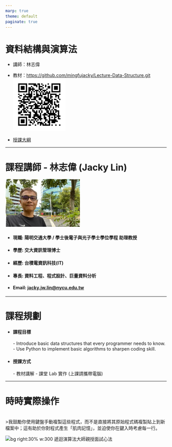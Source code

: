 ```yaml
---
marp: true
theme: default
paginate: true
---
```

# 資料結構與演算法
- 講師：林志偉
- 教材：https://github.com/mingfujacky/Lecture-Data-Structure.git
![bg right:30% w:300 Data Structure Material in Git](files/image/qrcode_lecture_data_structure.png)

- [授課大綱](https://timetable.nycu.edu.tw/?r=main/crsoutline&Acy=113&Sem=2&CrsNo=520018&lang=en-us)

---
# 課程講師 - 林志偉 (Jacky Lin)
![bg right:30% w:300](files/image/jacky_last_day_in_tsmc.jpg)

- #### 現職: 陽明交通大學 / 學士後電子與光子學士學位學程 助理教授
- #### 學歷: 交大資訊管理博士
- #### 經歷: 台積電資訊科技(IT)
- #### 專長: 資料工程、程式設計、巨量資料分析
- #### Email: jacky.jw.lin@nycu.edu.tw
---
# 課程規劃
- #### 課程目標
  *-* Introduce basic data structures that every programmer needs to know.
  *-* Use Python to implement basic algorithms to sharpen coding skill.
- #### 授課方式
  *-* 教材講解
  *-* 課堂 Lab 實作 (上課請攜帶電腦)

---
# 時時實際操作
<br>
>我鼓勵你使用鍵盤手動複製這些程式，而不是直接將其原始程式碼複製貼上到新檔案中；這有助於你對程式產生「肌肉記憶」，並迫使你在鍵入時考慮每一行。

![bg right:30% w:300 遞迴演算法大師親授面試心法](https://i3.momoshop.com.tw/1721136961/goodsimg/0013/030/254/13030254_R.jpg)




